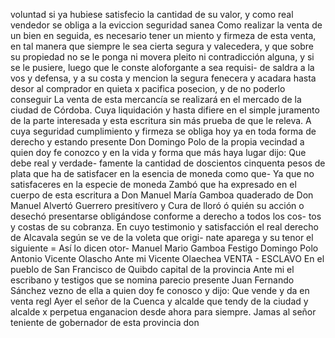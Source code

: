 voluntad
si ya hubiese
satisfecio la cantidad de su valor,
y
como real vendedor se obliga a la eviccion
seguridad sanea
Como realizar la venta de un bien en seguida, es necesario tener un miento y firmeza de esta venta, en tal manera que siempre le sea cierta segura y valecedera, y que sobre su propiedad no se le ponga ni movera pleito ni contradicción alguna, y si
se le pusiere, luego que le conste aloforgante a sea requisi- de saldra a la vos y defensa, y a su costa y mencion la segura fenecera y acadara hasta desor al comprador en quieta x pacifica posecion, y de no poderlo conseguir
La venta de esta mercancía se realizará en el mercado de la ciudad de Córdoba.
Cuya liquidación y hasta difiere en el simple juramento de la parte interesada y esta escritura sin más prueba de que le releva. A cuya seguridad cumplimiento y firmeza se obliga hoy ya en toda forma de derecho y estando presente Don Domingo
Polo de la propia vecindad a quien doy fe conozco y en la vida y forma que más haya lugar dijo: Que debe real y verdade- famente la cantidad de doscientos cinquenta pesos de plata que ha de satisfacer en la esencia de moneda como que-
Ya que no satisfaceres en la especie de moneda Zambó que ha expresado en el cuerpo de esta escritura a Don Manuel María Gamboa quaderado de Don Manuel Alvertó Guerrero presitívero y Cura de lloró ó quién su acción o desechó
presentarse obligándose conforme a derecho a todos los cos- tos y costas de su cobranza. En cuyo testimonio y satisfacción el real derecho de Alcavala según se ve de la voleta que origi- nate aparega y su tenor el siguiente = Así lo dicen otor-
Manuel Mario Gamboa
Festigo Domingo Polo
Antonio Vicente Olascho
Ante mi Vicente Olaechea
VENTA - ESCLAVO
En el pueblo de San Francisco de Quibdo capital de la provincia
Ante mi el escribano y testigos que se nomina parecio presente Juan Fernando Sánchez vezno de ella a quien doy fe conosco y dijo: Que vende y da en venta regl
Ayer el señor de la Cuenca y alcalde que tendy de la ciudad y alcalde x perpetua enganacion desde ahora para siempre. Jamas al señor teniente de gobernador de esta provincia don